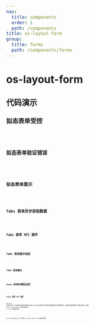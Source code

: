 ```yaml
---
nav:
  title: components
  order: 1
  path: /components
title: os-layout-form
group:
  title: forms
  path: /components/forms
---
```


# os-layout-form

## 代码演示

### 拟态表单受控

<code src="../demos/layout-form/modal-form.tsx" />

### 拟态表单验证错误

<code src="../demos/layout-form/modal-form-validate-error.tsx" />

### 拟态表单展示

<code src="../demos/layout-form/modal-form-detail.tsx" />

### Tabs 表单异步获取数据

<code src="../demos/layout-form/tabs-form-simple" />

### Tabs 表单 API 操作

<code src="../demos/layout-form/tabs-form-apis" />

### Tabs 表单展开收起

<code src="../demos/layout-form/tabs-form-collapse" />

### Tabs 表单展示

<code src="../demos/layout-form/tabs-form-show" />

### Steps 表单按步骤验证提交

<code src="../demos/layout-form/steps-form-validate" />

### Steps 表单 API 操作

在 `Steps` 表单中进入上下步骤前会对表单项进行校验，所以可以假设已经完成的步骤是绝对可用的表单，未来步骤的表单处于未到达状态，因此 `Steps` 的 `validate` 方法验证的是 `current` 表单的内容

<code src="../demos/layout-form/steps-form-apis" />

LayoutFormAPIBase 为公共的 api，具体 LayoutForm 各自继承实现

<API exports='["LayoutFormAPIBase"]' src="../components/layout-form/index.tsx"></API>

<API exports='["LayoutModalFormSettings", "LayoutModalFormAPI"]' src="../components/layout-form/index.tsx"></API>

<API exports='["LayoutTabsFormSettings", "LayoutTabsFormAPI"]' src="../components/layout-form/index.tsx"></API>
